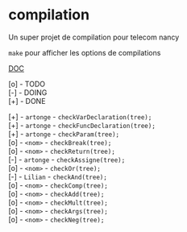 # compilation
Un super projet de compilation pour telecom nancy


`make` pour afficher les options de compilations

[DOC](http://www.antlr3.org/api/C/main.html)

[o] - TODO <br>
[-] - DOING <br>
[+] - DONE

[+] - `artonge` - `checkVarDeclaration(tree);` <br>
[+] - `artonge` - `checkFuncDeclaration(tree);` <br>
[+] - `artonge` - `checkParam(tree);` <br>
[o] - `<nom>` - `checkBreak(tree);` <br>
[o] - `<nom>` - `checkReturn(tree);` <br>
[-] - `artonge` - `checkAssigne(tree);` <br>
[o] - `<nom>` - `checkOr(tree);` <br>
[-] - `Lilian` - `checkAnd(tree);` <br>
[o] - `<nom>` - `checkComp(tree);` <br>
[o] - `<nom>` - `checkAdd(tree);` <br>
[o] - `<nom>` - `checkMult(tree);` <br>
[o] - `<nom>` - `checkArgs(tree);` <br>
[o] - `<nom>` - `checkNeg(tree);` <br>
